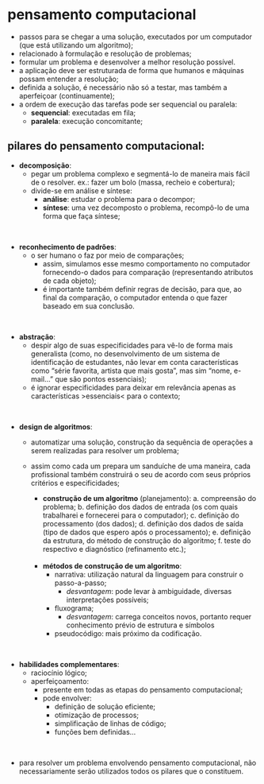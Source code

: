 # pensamento computacional

- passos para se chegar a uma solução, executados por um computador (que está utilizando um algoritmo);
- relacionado à formulação e resolução de problemas;
- formular um problema e desenvolver a melhor resolução possível.
- a aplicação deve ser estruturada de forma que humanos e máquinas possam entender a resolução;
- definida a solução, é necessário não só a testar, mas também a aperfeiçoar (continuamente);
- a ordem de execução das tarefas pode ser sequencial ou paralela:
  - **sequencial**: executadas em fila; 
  - **paralela**: execução concomitante; 

## pilares do pensamento computacional:
- **decomposição**:
  - pegar um problema complexo e segmentá-lo de maneira mais fácil de o resolver. ex.: fazer um bolo (massa, recheio e cobertura);
  - divide-se em análise e síntese:
    - **análise**: estudar o problema para o decompor;
    - **síntese**: uma vez decomposto o problema, recompô-lo de uma forma que faça síntese;
<br>

- **reconhecimento de padrões**:
  - o ser humano o faz por meio de comparações;
    - assim, simulamos esse mesmo comportamento no computador fornecendo-o dados para comparação (representando atributos de cada objeto);
    - é importante também definir regras de decisão, para que, ao final da comparação, o computador entenda o que fazer baseado em sua conclusão.
<br>

- **abstração**:
  - despir algo de suas especificidades para vê-lo de forma mais generalista (como, no desenvolvimento de um sistema de identificação de estudantes, não levar em conta características como “série favorita, artista que mais gosta”, mas sim “nome, e-mail…” que são pontos essenciais);
  - é ignorar especificidades para deixar em relevância apenas as características >essenciais< para o contexto;
<br>

- **design de algoritmos**:
  - automatizar uma solução, construção da sequência de operações a serem realizadas para resolver um problema;
  - assim como cada um prepara um sanduíche de uma maneira, cada profissional também construirá o seu de acordo com seus próprios critérios e especificidades;
    - **construção de um algoritmo** (planejamento):
     a. compreensão do problema;
     b. definição dos dados de entrada (os com quais trabalharei e fornecerei para o computador);
     c. definição do processamento (dos dados);
     d. definição dos dados de saída (tipo de dados que espero após o processamento);
     e. definição da estrutura, do método de construção do algoritmo;
     f. teste do respectivo e diagnóstico (refinamento etc.);
     <br>
     
    - **métodos de construção de um algoritmo**:
      - narrativa: utilização natural da linguagem para construir o passo-a-passo;
        - *desvantagem*: pode levar à ambiguidade, diversas interpretações possíveis;
      - fluxograma;
        - *desvantagem*: carrega conceitos novos, portanto requer conhecimento prévio de estrutura e símbolos
      - pseudocódigo: mais próximo da codificação.
<br>

- **habilidades complementares**: 
  - raciocínio lógico;
  - aperfeiçoamento:
    - presente em todas as etapas do pensamento computacional;
    - pode envolver: 
      - definição de solução eficiente;
      - otimização de processos;
       - simplificação de linhas de código;
       - funções bem definidas…
<br>

- para resolver um problema envolvendo pensamento computacional, não necessariamente serão utilizados todos os pilares que o constituem.

